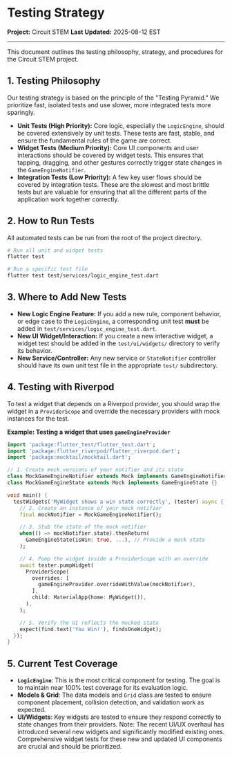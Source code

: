 # Testing Strategy

**Project:** Circuit STEM
**Last Updated:** 2025-08-12 EST

---

This document outlines the testing philosophy, strategy, and procedures for the Circuit STEM project.

## 1. Testing Philosophy

Our testing strategy is based on the principle of the "Testing Pyramid." We prioritize fast, isolated tests and use slower, more integrated tests more sparingly.

-   **Unit Tests (High Priority):** Core logic, especially the `LogicEngine`, should be covered extensively by unit tests. These tests are fast, stable, and ensure the fundamental rules of the game are correct.
-   **Widget Tests (Medium Priority):** Core UI components and user interactions should be covered by widget tests. This ensures that tapping, dragging, and other gestures correctly trigger state changes in the `GameEngineNotifier`.
-   **Integration Tests (Low Priority):** A few key user flows should be covered by integration tests. These are the slowest and most brittle tests but are valuable for ensuring that all the different parts of the application work together correctly.

## 2. How to Run Tests

All automated tests can be run from the root of the project directory.

```sh
# Run all unit and widget tests
flutter test

# Run a specific test file
flutter test test/services/logic_engine_test.dart
```

## 3. Where to Add New Tests

-   **New Logic Engine Feature:** If you add a new rule, component behavior, or edge case to the `LogicEngine`, a corresponding unit test **must** be added in `test/services/logic_engine_test.dart`.
-   **New UI Widget/Interaction:** If you create a new interactive widget, a widget test should be added in the `test/ui/widgets/` directory to verify its behavior.
-   **New Service/Controller:** Any new service or `StateNotifier` controller should have its own unit test file in the appropriate `test/` subdirectory.

## 4. Testing with Riverpod

To test a widget that depends on a Riverpod provider, you should wrap the widget in a `ProviderScope` and override the necessary providers with mock instances for the test.

**Example: Testing a widget that uses `gameEngineProvider`**

```dart
import 'package:flutter_test/flutter_test.dart';
import 'package:flutter_riverpod/flutter_riverpod.dart';
import 'package:mocktail/mocktail.dart';

// 1. Create mock versions of your notifier and its state
class MockGameEngineNotifier extends Mock implements GameEngineNotifier {}
class MockGameEngineState extends Mock implements GameEngineState {}

void main() {
  testWidgets('MyWidget shows a win state correctly', (tester) async {
    // 2. Create an instance of your mock notifier
    final mockNotifier = MockGameEngineNotifier();

    // 3. Stub the state of the mock notifier
    when(() => mockNotifier.state).thenReturn(
      GameEngineState(isWin: true, ...), // Provide a mock state
    );

    // 4. Pump the widget inside a ProviderScope with an override
    await tester.pumpWidget(
      ProviderScope(
        overrides: [
          gameEngineProvider.overrideWithValue(mockNotifier),
        ],
        child: MaterialApp(home: MyWidget()),
      ),
    );

    // 5. Verify the UI reflects the mocked state
    expect(find.text('You Win!'), findsOneWidget);
  });
}
```

## 5. Current Test Coverage

-   **`LogicEngine`**: This is the most critical component for testing. The goal is to maintain near 100% test coverage for its evaluation logic.
-   **Models & Grid**: The data models and `Grid` class are tested to ensure component placement, collision detection, and validation work as expected.
-   **UI/Widgets**: Key widgets are tested to ensure they respond correctly to state changes from their providers. Note: The recent UI/UX overhaul has introduced several new widgets and significantly modified existing ones. Comprehensive widget tests for these new and updated UI components are crucial and should be prioritized.